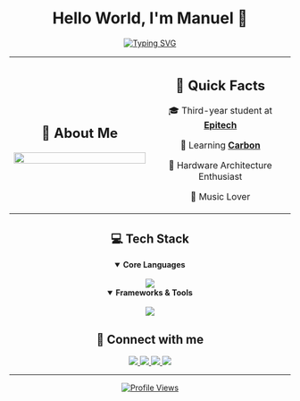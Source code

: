 <div align="center">

# Hello World, I'm Manuel 👋

[![Typing SVG](https://readme-typing-svg.demolab.com?font=Fira+Code&duration=3000&pause=1000&color=FFFFFF&center=true&vCenter=true&width=435&lines=Software+Developer;Epitech+Student;C%2B%2B+Enthusiast;Hardware+Explorer)](https://git.io/typing-svg)

<table border="0" align="center">
<tr border="0">
<td width="50%" align="center">

## 🎯 About Me

<img width="100%" src="https://github-readme-stats.vercel.app/api/top-langs/?username=ManuelR-T&theme=github_dark&hide_border=true&count_private=true&layout=compact&custom_title=Most%20Used%20Languages" />

</td>
<td width="50%" align="center">

## 🚀 Quick Facts

🎓 Third-year student at **[Epitech](https://www.epitech.eu/)**

🌱 Learning **[Carbon](https://github.com/carbon-language/carbon-lang)**

🔧 Hardware Architecture Enthusiast

🎵 Music Lover

</td>
</tr>
</table>

## 💻 Tech Stack

<details open>
<summary><b>Core Languages</b></summary>
<br>
<img src="https://skillicons.dev/icons?i=cpp,c,typescript,python&theme=dark" />
</details>

<details open>
<summary><b>Frameworks & Tools</b></summary>
<br>
<img src="https://skillicons.dev/icons?i=next,svelte,nest,docker,prisma&theme=dark" />
</details>

## 🤝 Connect with me

<a href="mailto:manuel.roggeritome@gmail.com">
  <img src="https://skillicons.dev/icons?i=gmail" />
</a>
<a href="https://www.linkedin.com/in/manuel-rtome/">
  <img src="https://skillicons.dev/icons?i=linkedin" />
</a>
<a href="https://discord.com/users/973609623779172402">
  <img src="https://skillicons.dev/icons?i=discord" />
</a>
<a href="https://gitlab.com/manueltome">
  <img src="https://skillicons.dev/icons?i=gitlab" />
</a>

---

[![Profile Views](https://komarev.com/ghpvc/?username=ManuelR-T&color=1f6feb&style=for-the-badge&label=PROFILE+VIEWS)](https://github.com/ManuelR-T)
</div>

